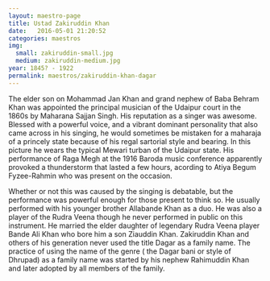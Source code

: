 ```yaml
---
layout: maestro-page
title: Ustad Zakiruddin Khan
date:   2016-05-01 21:20:52
categories: maestros
img:
  small: zakiruddin-small.jpg
  medium: zakiruddin-medium.jpg
year: 1845? - 1922
permalink: maestros/zakiruddin-khan-dagar
---
```


The elder son on Mohammad Jan Khan and grand nephew of Baba Behram Khan was appointed the principal musician of the Udaipur court in the 1860s by Maharana Sajjan Singh. His reputation as a singer was awesome. Blessed with a powerful voice, and a vibrant dominant personality that also came across in his singing, he would sometimes be mistaken for a maharaja of a princely state because of his regal sartorial style and bearing. In this picture he wears the typical Mewari turban of the Udaipur state. His performance of Raga Megh at the 1916 Baroda music conference apparently provoked a thunderstorm that lasted a few hours, acording to Atiya Begum Fyzee-Rahmin who was present on the occasion.

Whether or not this was caused by the singing is debatable, but the performance was powerful enough for those present to think so. He usually performed with his younger brother Allabande Khan as a duo. He was also a player of the Rudra Veena though he never performed in public on this instrument. He married the elder daughter of legendary Rudra Veena player Bande Ali Khan who bore him a son Ziauddin Khan. Zakiruddin Khan and others of his generation never used the title Dagar as a family name. The practice of using the name of the genre ( the Dagar bani or style of Dhrupad) as a family name was started by his nephew Rahimuddin Khan and later adopted by all members of the family.
